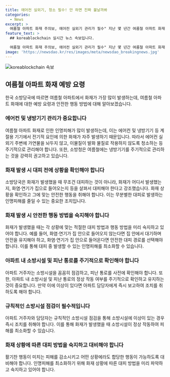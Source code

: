 ```yaml
---
title: 에어컨 실외기, 청소 필수! 안 하면 진짜 불날까봐
categories:
  - News
excerpt: >
  여름철 아파트 화재 주의보, 에어컨 실외기 관리가 필수" 지난 몇 년간 여름철 아파트 화재가 증가하고 있음에 따라, 소방청은 에어컨 실외기를 깨끗이 관리하고, 가연물을 주변에 놓지 말라고 당부했다. 특히 에어컨과 같은 냉방기기의 전기적 요인으로 인한 화재가 늘어나고 있으며, 이에 대한 예방이 필수적이라고 강조했다. 아파트 화재로 인한 인명피해 역시 매우 심각한데, 아파트 내에서 화재가 발생했을 때 무작정 대피하는 것이 아니라 상황을 파악하고 안전한 행동을 하는 것이 중요하다는 내용을 강조했다. 이 같은 상황에서 중요한 것은 인명피해를 최소화하기 위한 적절한 행동이며, 이를 위해 대중들은 화재 대피 행동 요령을 숙지해야 한다.
feature_text: >
  ## koreablockchain 실시간 뉴스 속보입니다.

  여름철 아파트 화재 주의보, 에어컨 실외기 관리가 필수" 지난 몇 년간 여름철 아파트 화재가 증가하고 있음에 따라, 소방청은 에어컨 실외기를 깨끗이 관리하고, 가연물을 주변에 놓지 말라고 당부했다. 특히 에어컨과 같은 냉방기기의 전기적 요인으로 인한 화재가 늘어나고 있으며, 이에 대한 예방이 필수적이라고 강조했다. 아파트 화재로 인한 인명피해 역시 매우 심각한데, 아파트 내에서 화재가 발생했을 때 무작정 대피하는 것이 아니라 상황을 파악하고 안전한 행동을 하는 것이 중요하다는 내용을 강조했다. 이 같은 상황에서 중요한 것은 인명피해를 최소화하기 위한 적절한 행동이며, 이를 위해 대중들은 화재 대피 행동 요령을 숙지해야 한다.
image: 'https://newsdao.kr/res/images/meta/newsdao_breakingnews.jpg'
---
```


<p><img src="https://newsdao.kr/res/images/meta/newsdao_breakingnews.jpg" alt="koreablockchain 속보" /></p>

<h2 data-ke-size="size26">여름철 아파트 화재 예방 요령</h2>

<p data-ke-size="size16">한국 소방당국에 따르면 여름철 아파트에서 화재가 가장 많이 발생하는데, 여름철 아파트 화재에 대한 예방 요령과 안전한 행동 방법에 대해 알아보겠습니다.</p>

<h3>에어컨 및 냉방기기 관리가 중요합니다</h3>

<p data-ke-size="size16">여름철 아파트 화재로 인한 인명피해가 많이 발생하는데, 이는 에어컨 및 냉방기기 등 계절용 기기에서 전기적 요인에 의한 화재가 자주 발생하기 때문입니다. 따라서 에어컨 실외기 주변에 가연물을 놔두지 않고, 이물질이 발화 물질로 작용하지 않도록 청소하는 등 주기적으로 관리해야 합니다. 또한, 소방청은 여름철에는 냉방기기를 주기적으로 관리하는 것을 강력히 권고하고 있습니다.</p>

<h3>화재 발생 시 대피 전에 상황을 확인해야 합니다</h3>

<p data-ke-size="size16">소방당국은 화재가 발생했을 때 무조건 대피하는 것이 아니라, 화재가 어디서 발생했는지, 화염·연기가 집으로 들어오는지 등을 살펴서 대피해야 한다고 강조했습니다. 화재 상황을 확인하고 그에 맞는 안전한 행동을 취해야 합니다. 이는 무분별한 대피로 발생하는 인명피해를 줄일 수 있는 중요한 조치입니다.</p>

<h3>화재 발생 시 안전한 행동 방법을 숙지해야 합니다</h3>

<p data-ke-size="size16">화재가 발생했을 때는 각 상황에 맞는 적절한 대피 방법과 행동 방법을 미리 숙지하고 있어야 합니다. 예를 들어, 화염·연기가 집 안으로 들어오지 않는다면 집 안에서 대기하며 안전을 유지해야 하고, 화염·연기가 집 안으로 들어온다면 안전한 대피 경로를 선택해야 합니다. 이를 통해 대피 중 발생할 수 있는 인명피해를 최소화할 수 있습니다.</p>

<h3>아파트 내 소방시설 및 피난 통로를 주기적으로 확인해야 합니다</h3>

<p data-ke-size="size16">아파트 거주자는 소방시설을 꼼꼼히 점검하고, 피난 통로를 사전에 확인해야 합니다. 또한, 아파트 내 소방시설 및 피난 통로의 정상 작동 여부를 주기적으로 확인하고 유지하는 것이 중요합니다. 만약 이에 이상이 있다면 아파트 담당자에게 즉시 보고하여 조치를 취하도록 해야 합니다.</p>

<h3>규칙적인 소방시설 점검이 필수적입니다</h3>

<p data-ke-size="size16">아파트 거주자와 담당자는 규칙적인 소방시설 점검을 통해 소방시설에 이상이 있는 경우 즉시 조치를 취해야 합니다. 이를 통해 화재가 발생했을 때 소방시설이 정상 작동하여 피해를 최소화할 수 있습니다.</p>

<h3>화재 상황에 따른 대피 방법을 숙지하고 대비해야 합니다</h3>

<p data-ke-size="size16">활기찬 행동이 미치는 피해를 감소시키고 어떤 상황에라도 합당한 행동이 가능하도록 대비해야 합니다. 인명피해를 최소화하기 위해 화재 상황에 따른 대피 방법을 미리 파악하고 숙지하고 있어야 합니다.</p>

<p data-ke-size="size16">&nbsp;</p>

